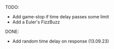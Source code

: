 TODO:  
- Add game-stop if time delay passes some limit  
- Add a Euler's FizzBuzz  

DONE:  
- Add random time delay on response (13.09.23)  